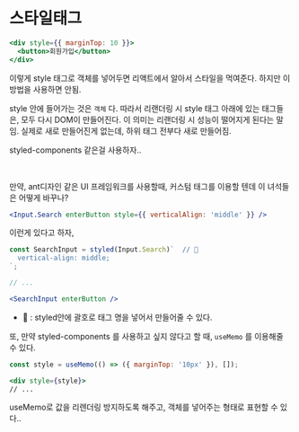 # 스타일태그

```jsx
<div style={{ marginTop: 10 }}>
  <button>회원가입</button>
</div>
```

이렇게 style 태그로 객체를 넣어두면 리액트에서 알아서 스타일을 먹여준다. 하지만 이 방법을 사용하면 안됨.

style 안에 들어가는 것은 `객체` 다. 따라서 리랜더링 시 style 태그 아래에 있는 태그들은, 모두 다시 DOM이 만들어진다. 이 의미는 리랜더링 시 성능이 떨어지게 된다는 말임. 실제로 새로 만들어진게 없는데, 하위 태그 전부다 새로 만들어짐.

styled-components 같은걸 사용하자..

<br/>

만약, ant디자인 같은 UI 프레임워크를 사용할때, 커스텀 태그를 이용할 텐데 이 녀석들은 어떻게 바꾸나?

```jsx
<Input.Search enterButton style={{ verticalAlign: 'middle' }} />
```

이런게 있다고 하자,

```jsx
const SearchInput = styled(Input.Search)`  // 🚀
  vertical-align: middle;
`;

// ...

<SearchInput enterButton />
```

- 🚀 : styled안에 괄호로 태그 명을 넣어서 만들어줄 수 있다.

또, 만약 styled-components 를 사용하고 싶지 않다고 할 때, `useMemo` 를 이용해줄 수 있다.

```jsx
const style = useMemo(() => ({ marginTop: '10px' }), []);

<div style={style}>
// ...
```

useMemo로 값을 리렌더링 방지하도록 해주고, 객체를 넣어주는 형태로 표현할 수 있다..

